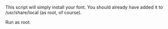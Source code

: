 This script will simply install your font. You should already have added it to  /usr/share/local (as root, of course).

Run as root.